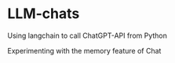 # LLM-chats
Using langchain to call  ChatGPT-API  from Python

Experimenting with the memory feature of Chat 

